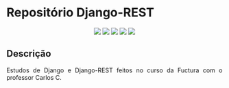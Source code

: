 <h1>Repositório Django-REST</h1> 

<p align="center">
   <img src="http://img.shields.io/static/v1?label=License&message=MIT&color=green&style=for-the-badge"/>
   <img src="https://img.shields.io/badge/HTML-HTML5-orange?label=HTML&message=HTML5&color=orange&style=for-the-badge&logo=HTML5"/>
   <img src="https://img.shields.io/badge/CSS-CSS3-informational?label=CSS&message=CSS3&color=informational&style=for-the-badge&logo=CSS3"/>
    <img src="https://img.shields.io/badge/DJANGO-4.1.6-green?label=DJANGO&message=4.1.6&color=informational&style=for-the-badge&logo=DJANGO"/>
   <img src="https://img.shields.io/badge/DJANGO%20REST-FRAMEWORK-red
?label=DJANGO%20REST&message=FRAMEWORK&color=red&style=for-the-badge&logo=DJANGOREST"/>
</p>


## Descrição

<p align="justify">
  Estudos de Django e Django-REST feitos no curso da Fuctura com o professor Carlos C.
</p>
